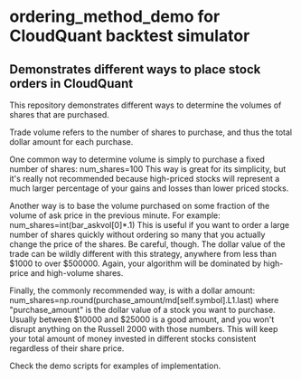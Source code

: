 # ordering_method_demo for CloudQuant backtest simulator

## Demonstrates different ways to place stock orders in CloudQuant

This repository demonstrates different ways to determine the volumes of shares that are purchased.

Trade volume refers to the number of shares to purchase, and thus the total dollar amount for each purchase. 

One common way to determine volume is simply to purchase a fixed number of shares: num_shares=100 This way is great for its simplicity, but it's really not recommended because high-priced stocks will represent a much larger percentage of your gains and losses than lower priced stocks.

Another way is to base the volume purchased on some fraction of the volume of ask price in the previous minute. For example: num_shares=int(bar_askvol[0]*.1) This is useful if you want to order a large number of shares quickly without ordering so many that you actually change the price of the shares. Be careful, though. The dollar value of the trade can be wildly different with this strategy, anywhere from less than $1000 to over $500000. Again, your algorithm will be dominated by high-price and high-volume shares.

Finally, the commonly recommended way, is with a dollar amount: num_shares=np.round(purchase_amount/md[self.symbol].L1.last) where "purchase_amount" is the dollar value of a stock you want to purchase. Usually between $10000 and $25000 is a good amount, and you won't disrupt anything on the Russell 2000 with those numbers. This will keep your total amount of money invested in different stocks consistent regardless of their share price.

Check the demo scripts for examples of implementation.
